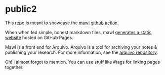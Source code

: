 # public2

This [repo](https://github.com/phillmv/public2) is meant to showcase the [mawl github action](https://github.com/phillmv/arquivo-export).

When when fed simple, honest markdown files, mawl [generates a static website](https://phillmv.github.io/public2) hosted on GitHub Pages.

Mawl is a front end for Arquivo. Arquivo is a tool for archiving your notes & publishing your research. For more information, see the [arquivo repository](https://github.com/phillmv/arquivo).

Oh! I almost forgot to mention. You can use stuff like #tags for linking pages together.
